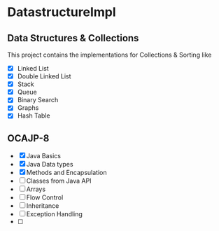 # DatastructureImpl

## Data Structures & Collections
This project contains the implementations for Collections & Sorting like 

- [x] Linked List 
- [x] Double Linked List
- [x] Stack
- [x] Queue
- [x] Binary Search 
- [x] Graphs
- [x] Hash Table

## OCAJP-8

- [x] Java Basics
- [x] Java Data types
- [x] Methods and Encapsulation
- [ ] Classes from Java API 
- [ ] Arrays
- [ ] Flow Control
- [ ] Inheritance
- [ ] Exception Handling
- [ ]

